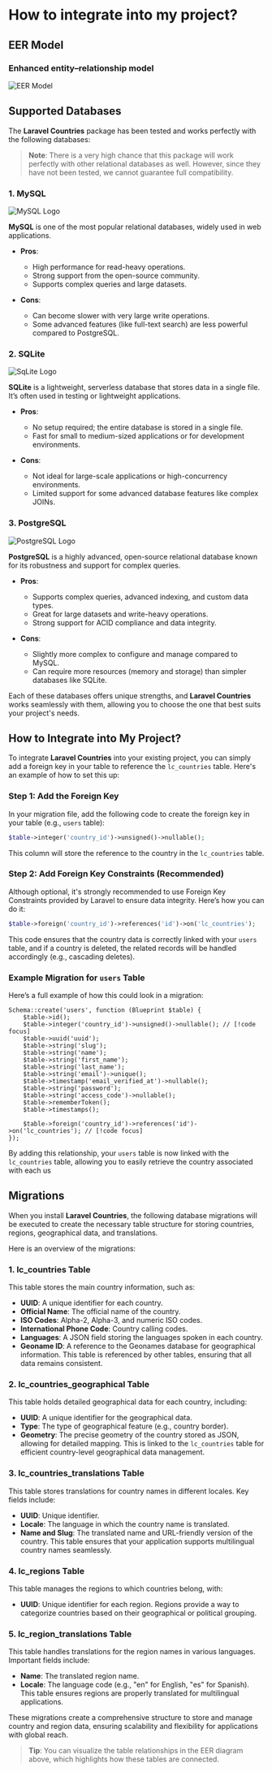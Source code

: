 # How to integrate into my project?

## EER  Model

### Enhanced entity–relationship model

![EER Model](/assets/EER-countries.png)

## Supported Databases

The **Laravel Countries** package has been tested and works perfectly with the following databases:

> **Note**: There is a very high chance that this package will work perfectly with other relational databases as well. However, since they have not been tested, we cannot guarantee full compatibility.

### 1. **MySQL**

<img src="/assets/my-sql-logo.png" alt="MySQL Logo" style="max-height: 200px;">

**MySQL** is one of the most popular relational databases, widely used in web applications.

- **Pros**:
  - High performance for read-heavy operations.
  - Strong support from the open-source community.
  - Supports complex queries and large datasets.

- **Cons**:
  - Can become slower with very large write operations.
  - Some advanced features (like full-text search) are less powerful compared to PostgreSQL.

### 2. **SQLite**

<img src="/assets/sql-lite-logo.png" alt="SqLite Logo" style="max-height: 100px;">

**SQLite** is a lightweight, serverless database that stores data in a single file. It’s often used in testing or lightweight applications.

- **Pros**:
  - No setup required; the entire database is stored in a single file.
  - Fast for small to medium-sized applications or for development environments.

- **Cons**:
  - Not ideal for large-scale applications or high-concurrency environments.
  - Limited support for some advanced database features like complex JOINs.

### 3. **PostgreSQL**

<img src="/assets/postgresql-logo.png" alt="PostgreSQL Logo" style="max-height: 200px;">

**PostgreSQL** is a highly advanced, open-source relational database known for its robustness and support for complex queries.

- **Pros**:
  - Supports complex queries, advanced indexing, and custom data types.
  - Great for large datasets and write-heavy operations.
  - Strong support for ACID compliance and data integrity.

- **Cons**:
  - Slightly more complex to configure and manage compared to MySQL.
  - Can require more resources (memory and storage) than simpler databases like SQLite.

Each of these databases offers unique strengths, and **Laravel Countries** works seamlessly with them, allowing you to choose the one that best suits your project's needs.

## How to Integrate into My Project?

To integrate **Laravel Countries** into your existing project, you can simply add a foreign key in your table to reference the `lc_countries` table. Here's an example of how to set this up:

### Step 1: Add the Foreign Key

In your migration file, add the following code to create the foreign key in your table (e.g., `users` table):

```php
$table->integer('country_id')->unsigned()->nullable();
```

This column will store the reference to the country in the `lc_countries` table.

### Step 2: Add Foreign Key Constraints (Recommended)
Although optional, it's strongly recommended to use Foreign Key Constraints provided by Laravel to ensure data integrity. Here’s how you can do it:

```php
$table->foreign('country_id')->references('id')->on('lc_countries');
```

This code ensures that the country data is correctly linked with your `users` table, and if a country is deleted, the related records will be handled accordingly (e.g., cascading deletes).

### Example Migration for `users` Table

Here’s a full example of how this could look in a migration:

```php:line-numbers {1}
Schema::create('users', function (Blueprint $table) {
    $table->id();
    $table->integer('country_id')->unsigned()->nullable(); // [!code focus]
    $table->uuid('uuid');
    $table->string('slug');
    $table->string('name');
    $table->string('first_name');
    $table->string('last_name');
    $table->string('email')->unique();
    $table->timestamp('email_verified_at')->nullable();
    $table->string('password');
    $table->string('access_code')->nullable();
    $table->rememberToken();
    $table->timestamps();

    $table->foreign('country_id')->references('id')->on('lc_countries'); // [!code focus]
});

```

By adding this relationship, your `users` table is now linked with the `lc_countries` table, allowing you to easily retrieve the country associated with each us

## Migrations

When you install **Laravel Countries**, the following database migrations will be executed to create the necessary table structure for storing countries, regions, geographical data, and translations.

Here is an overview of the migrations:

### 1. **lc_countries Table**

This table stores the main country information, such as:

- **UUID**: A unique identifier for each country.
- **Official Name**: The official name of the country.
- **ISO Codes**: Alpha-2, Alpha-3, and numeric ISO codes.
- **International Phone Code**: Country calling codes.
- **Languages**: A JSON field storing the languages spoken in each country.
- **Geoname ID**: A reference to the Geonames database for geographical information.
This table is referenced by other tables, ensuring that all data remains consistent.

### 2. **lc_countries_geographical Table**

This table holds detailed geographical data for each country, including:

- **UUID**: A unique identifier for the geographical data.
- **Type**: The type of geographical feature (e.g., country border).
- **Geometry**: The precise geometry of the country stored as JSON, allowing for detailed mapping.
This is linked to the `lc_countries` table for efficient country-level geographical data management.

### 3. **lc_countries_translations Table**

This table stores translations for country names in different locales. Key fields include:

- **UUID**: Unique identifier.
- **Locale**: The language in which the country name is translated.
- **Name and Slug**: The translated name and URL-friendly version of the country.
This table ensures that your application supports multilingual country names seamlessly.

### 4. **lc_regions Table**

This table manages the regions to which countries belong, with:

- **UUID**: Unique identifier for each region.
Regions provide a way to categorize countries based on their geographical or political grouping.

### 5. **lc_region_translations Table**

This table handles translations for the region names in various languages. Important fields include:

- **Name**: The translated region name.
- **Locale**: The language code (e.g., "en" for English, "es" for Spanish).
This table ensures regions are properly translated for multilingual applications.

These migrations create a comprehensive structure to store and manage country and region data, ensuring scalability and flexibility for applications with global reach.

> **Tip**: You can visualize the table relationships in the EER diagram above, which highlights how these tables are connected.
